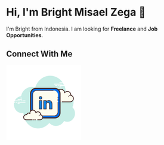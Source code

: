 # Hi, I'm Bright Misael Zega 👋
I'm Bright from Indonesia. I am looking for **Freelance** and **Job Opportunities**. 

## Connect With Me
<a href="https://www.linkedin.com/in/brightmze/">
  <img src="https://github.com/brightmze26/brightmze26/blob/main/linkedin.svg"/>
</a>
